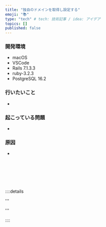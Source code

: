 ```yaml
---
title: "独自のドメインを取得し設定する"
emoji: "📚"
type: "tech" # tech: 技術記事 / idea: アイデア
topics: []
published: false
---
```

### 開発環境
- macOS
- VSCode
- Rails 7.1.3.3
- ruby-3.2.3
- PostgreSQL 16.2

### 行いたいこと
- 

### 起こっている問題
- 

### 原因
- 
<br>
<br>
<br>

# 


::::details 

'''


'''

::::

<br>
<br>
<br>